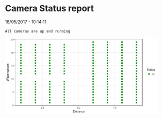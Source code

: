 Camera Status report
================
18/05/2017 - 10:14:11

    All cameras are up and running

![](camreport_files/figure-markdown_github/unnamed-chunk-2-1.png)
